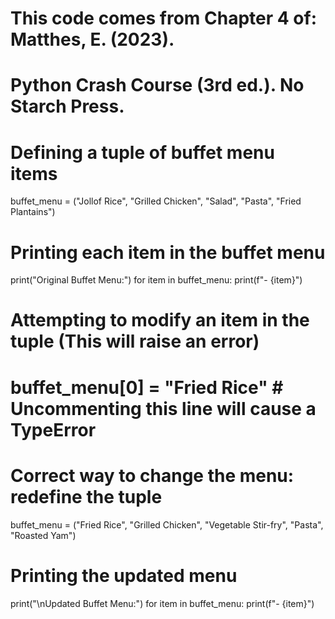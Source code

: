 # This code comes from Chapter 4 of: Matthes, E. (2023). 
# Python Crash Course (3rd ed.). No Starch Press.

# Defining a tuple of buffet menu items
buffet_menu = ("Jollof Rice", "Grilled Chicken", "Salad", "Pasta", "Fried Plantains")

# Printing each item in the buffet menu
print("Original Buffet Menu:")
for item in buffet_menu:
    print(f"- {item}")

# Attempting to modify an item in the tuple (This will raise an error)
# buffet_menu[0] = "Fried Rice"  # Uncommenting this line will cause a TypeError

# Correct way to change the menu: redefine the tuple
buffet_menu = ("Fried Rice", "Grilled Chicken", "Vegetable Stir-fry", "Pasta", "Roasted Yam")

# Printing the updated menu
print("\nUpdated Buffet Menu:")
for item in buffet_menu:
    print(f"- {item}")
